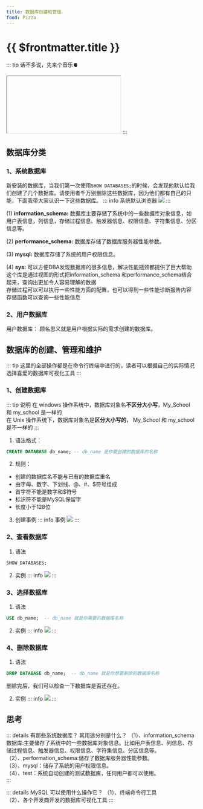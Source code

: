 ```yaml
---
title: 数据库创建和管理
food: Pizza
---
```


# {{ $frontmatter.title }}

::: tip 话不多说，先来个音乐🫀
<Iframe mylink="//music.163.com/outchain/player?type=2&id=29567187&auto=1&height=66"> </Iframe>
:::

## 数据库分类
### 1、系统数据库
新安装的数据库，当我们第一次使用`SHOW DATABASES;`的时候，会发现他默认给我们创建了几个数据库。请使用者千万别删除这些数据库，因为他们都有自己的只能，下面我带大家认识一下这些数据库。
::: info 系统默认浏览器
![](https://photohosting.oss-cn-hangzhou.aliyuncs.com/captures/mysql/QQ20230319-163101.png)
:::

(1) **information_schema:** 数据库主要存储了系统中的一些数据库对象信息，如用户表信息，列信息，存储过程信息、触发器信息、权限信息、字符集信息、分区信息等。

(2) **performance_schema:** 数据库存储了数据库服务器性能参数。

(3) **mysql:** 数据库存储了系统的用户权限信息。

(4) **sys:** 可以方便DBA发现数据库的很多信息，解决性能瓶颈都提供了巨大帮助<br>
这个库是通过视图的形式把information_schema 和performance_schema结合起来，查询出更加令人容易理解的数据<br>
存储过程可以可以执行一些性能方面的配置，也可以得到一些性能诊断报告内容<br>
存储函数可以查询一些性能信息 <br>

### 2、用户数据库
用户数据库： 顾名思义就是用户根据实际的需求创建的数据库。


## 数据库的创建、管理和维护
::: tip
这里的全部操作都是在命令行终端中进行的，读者可以根据自己的实际情况选择喜爱的数据库可视化工具
:::
### 1、创建数据库
::: tip 说明
在 windows 操作系统中，数据库对象名**不区分大小写**，My_School 和 my_school 是一样的 <br>
在 Unix 操作系统下，数据库对象名是**区分大小写的**， My_School 和 my_school 是不一样的
:::

1. 语法格式：
``` sql
CREATE DATABASE db_name; -- db_name 是你要创建的数据库的名称
```

2. 规则：
+ 创建的数据库名不能与已有的数据库重名
+ 由字母、数字、下划线、@、#、$符号组成
+ 首字符不能是数字和$符号
+ 标识符不能是MySQL保留字
+ 长度小于128位

3. 创建事例
::: info 事例
![](https://photohosting.oss-cn-hangzhou.aliyuncs.com/captures/mysql/QQ20230319-165914.png)
:::

### 2、查看数据库
1. 语法
```sql
SHOW DATABASES;
```

2. 实例
::: info
![](https://photohosting.oss-cn-hangzhou.aliyuncs.com/captures/mysql/QQ20230319-163101.png)
:::
### 3、选择数据库
1. 语法
```sql
USE db_name;  -- db_name 就是你需要的数据库名称
```
2. 实例
::: info
![](https://photohosting.oss-cn-hangzhou.aliyuncs.com/captures/mysql/QQ20230319-171432.png)
:::

### 4、删除数据库
1. 语法
```sql
DROP DATABASE db_name;  -- db_name 就是你想要删除的数据库名称
```
删除完后，我们可以检查一下数据库是否还存在。

2. 实例
::: info
![](https://photohosting.oss-cn-hangzhou.aliyuncs.com/captures/mysql/QQ20230319-171721.png)
:::


## 思考

::: details 有那些系统数据库？ 其用途分别是什么？
（1）、information_schema数据库:主要储存了系统中的一些数据库对象信息。比如用户表信息、列信息、存储过程信息、触发器信息、权限信息、字符集信息、分区信息等。<br>
（2）、performation_schema:储存了数据库服务器性能参数。<br>
（3）、mysql：储存了系统的用户权限信息。<br>
（4）、test：系统自动创建的测试数据库，任何用户都可以使用。<br>
:::


::: details MySQL 可以使用什么操作它？
（1）、终端命令行工具<br>
（2）、各个开发商开发的数据库可视化工具
:::




<CopyRight />

    








